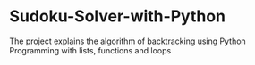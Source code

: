 # Sudoku-Solver-with-Python
The project explains the algorithm of backtracking using Python Programming with lists, functions and loops
